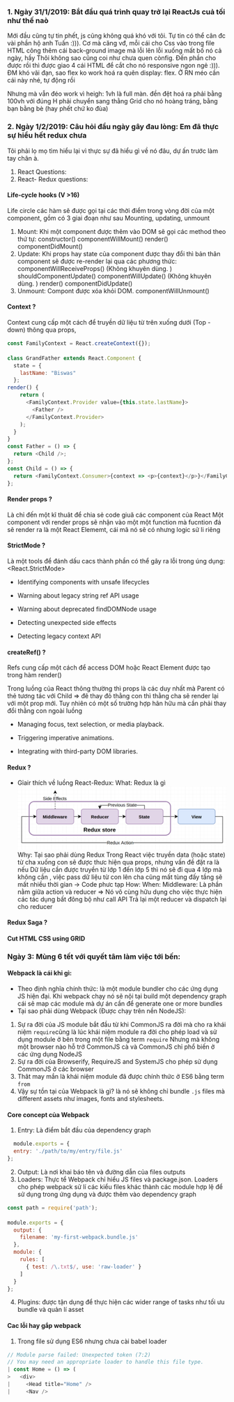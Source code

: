 ### 1. Ngày 31/1/2019: Bắt đầu quá trình quay trở lại ReactJs cuả tối như thế naò
Mới đầu cũng tự tin phết, js cũng không quá khó với tôi. Tự tin có thể cân đc vài phần hộ anh Tuấn :))). Cơ mà căng vđ, mỗi cái cho Css vào trong file HTML công thêm cái back-ground image mà lỗi lên lỗi xuống mất bố nó cả ngày, hầy
Thôi không sao cũng coi như chưa quen cònfig. Đến phần cho được rồi thì được giao 4 cái HTML để cắt cho nó responsive ngon ngẻ :))). ĐM khó vãi đạn, sao flex ko work hoá ra quên display: flex. Ở RN méo cần cái này nhé, tự động rồi

Nhưng mà vẫn đéo work vì heigh: 1vh là full màn. đền đệt hoá ra phải bằng 100vh với đúng
H phải chuyển sang thằng Grid cho nó hoàng tráng, bằng bạn bằng bè (hay phết chứ ko đùa)
 
### 2. Ngày 1/2/2019: Câu hỏi đầu ngày gây đau lòng: Em đã thực sự hiểu hết redux chưa

Tôi phải lọ mọ tìm hiểu lại vì thực sự đã hiểu gì về nó đâu, dự ấn trước làm tay chân à.
1. React Questions: 
2. React- Redux questions:

#### Life-cycle hooks (V >16)
Life circle các hàm  sẽ được gọi tại các thời điểm trong vòng đời của một component, gồm có 3 giai đoạn như sau 
Mounting, updating, unmount
1. Mount: Khi một component được thêm vào DOM sẽ gọi các method theo thứ tự:
constructor()
componentWillMount()
render()
componentDidMount()
2. Update: Khi props hay state của component được thay đổi thì bản thân component sẽ được re-render lại qua các phương thức:
componentWillReceiveProps() (Không khuyên dùng. )
shouldComponentUpdate()
componentWillUpdate() (Không khuyên dùng. )
render()
componentDidUpdate()
3. Unmount: Compont được xóa khỏi DOM.
componentWillUnmount()

#### Context ?
Context cung cấp một cách để truyền dữ liệu từ trên xuống dưới (Top - down) thông qua props, 

```javascript
const FamilyContext = React.createContext({});

class GrandFather extends React.Component {
  state = {
    lastName: "Biswas"
  };
render() {
    return (
      <FamilyContext.Provider value={this.state.lastName}>
        <Father />
      </FamilyContext.Provider>
    );
  }
}
const Father = () => {
  return <Child />;
};
const Child = () => {
  return <FamilyContext.Consumer>{context => <p>{context}</p>}</FamilyContext.Consumer>;
};

```

#### Render props ?
Là chỉ đến một kĩ thuât để chia sẻ code giuă các component của React
Một component với render props sẽ nhận vào một một function mà fucntion đá sẽ render ra là một React Elememt, cái 
mã nó sẽ có nhưng logic sử li riêng


#### StrictMode ?
Là một tools để đánh dấu cacs thành phần có thể gây ra lỗi trong úng dụng: <React.StrictMode>
- Identifying components with unsafe lifecycles

- Warning about legacy string ref API usage

- Warning about deprecated findDOMNode usage    

- Detecting unexpected side effects

- Detecting legacy context API


#### createRef() ?
Refs cung cấp một cách để access DOM hoặc React Element được tạo trong hàm render()

Trong luồng của React thông thường thì props là các duy nhất mà Parent có thẻ tương tác với Child => đê thay đỏ thằng 
con thì thằng cha sẽ render lại với một prop mới. Tuy nhiên có một số trường hợp hãn hữu mà cần phải thay đổi
thằng con ngoài luồng

- Managing focus, text selection, or media playback.

- Triggering imperative animations.

- Integrating with third-party DOM libraries.



#### Redux ?
- Gỉair thích về luồng React-Redux:
What: Redux là gì 
![](./redux-model.png?raw=true)
Why: Tại sao phải dùng Redux
Trong React việc truyền data (hoặc state) từ cha xuống con sẽ được thưc hiện qua props, nhưng vấn đề đặt ra là nếu 
Dữ liệu cần được truyền từ lớp 1 đến lớp 5 thì nó sẽ đi qua 4 lớp mà không cần , việc pass dữ liệu từ con lên cha cũng mất tùng đấy 
tầng sẽ mất nhiều thời gian -> Code phưc tạp 
How:
When:
Middleware: Là phần nằm giữa action và reducer => Nó vô cùng hữu dụng cho việc thực hiện các tác dụng bất đông bộ như call API
Trả lại một reducer và dispatch lại cho reducer

#### Redux Saga ?

#### Cut HTML CSS using GRID

### Ngày 3: Mùng 6 tết với quyết tâm làm việc tới bến:
#### Webpack là cái khỉ gì:
 - Theo định nghĩa chính thức: là một module bundler cho các ứng dụng JS hiện đại. Khi webpack chạy nó sẽ nội tại build một dependency graph cái sẽ map các module mà dự án cần để generate one or more bundles
 - Tại sao phải dùng Webpack (Được chạy trên nền NodeJS): 
1. Sự ra đời của JS module bắt đầu từ khi CommonJS ra đời mà cho ra khái niệm `require`cũng là lúc khái niệm module ra đời cho phép
load và sử dụng module ở bên trong một file bằng term `require`
Nhưng mà không một browser nào hỗ trở CommonJS cà và CommonJS chỉ phổ biến ở các ứng dụng NodeJS
2. Sự ra đời của Browserify, RequireJS and SystemJS cho phép sử dụng CommonJS ở các browser
3. Thât may mắn là khái niệm module đã được chính thức ở ES6 bằng term `from`
4. Vậy sự tồn tại của Webpack là gì? là nó sẽ không chỉ bundle `.js` files mà  different assets như images, fonts and stylesheets.
#### Core concept của Webpack
1. Entry: Là điểm bắt đầu của dependency graph 
```javascript
  module.exports = {
  entry: './path/to/my/entry/file.js'
};
```
2. Output: Là nơi khai báo tên và đường dẫn của files outputs
3. Loaders: Thực tể Webpack chỉ hiểu JS files và package.json. Loaders cho phép webpack sử lí các kiểu files khác thành các module hợp lệ để sử dụng trong ứng dụng và được thêm vào dependency graph
```javascript
const path = require('path');

module.exports = {
  output: {
    filename: 'my-first-webpack.bundle.js'
  },
  module: {
    rules: [
      { test: /\.txt$/, use: 'raw-loader' }
    ]
  }
};
```
4. Plugins: được tận dụng để thực hiện các wider range of tasks như tối ưu bundle và quản lí asset
#### Cac lỗi hay gắp webpack
1. Trong file sử dụng ES6 nhưng chưa cài babel loader

```javascript
// Module parse failed: Unexpected token (7:2)
// You may need an appropriate loader to handle this file type.
| const Home = () => (
>   <div>
|     <Head title="Home" />
|     <Nav />

```
